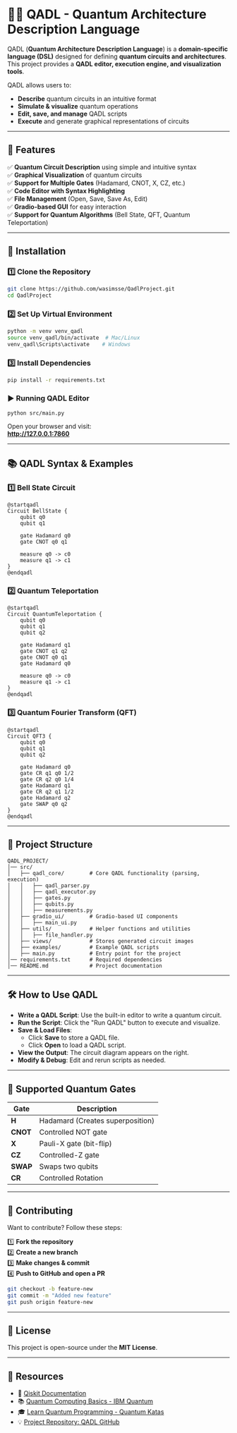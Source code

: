 # 🧑‍💻 QADL - Quantum Architecture Description Language

QADL (**Quantum Architecture Description Language**) is a **domain-specific language (DSL)** designed for defining **quantum circuits and architectures**. This project provides a **QADL editor, execution engine, and visualization tools**.

QADL allows users to:
- **Describe** quantum circuits in an intuitive format  
- **Simulate & visualize** quantum operations  
- **Edit, save, and manage** QADL scripts  
- **Execute** and generate graphical representations of circuits  

---

## 🚀 Features
✅ **Quantum Circuit Description** using simple and intuitive syntax  
✅ **Graphical Visualization** of quantum circuits  
✅ **Support for Multiple Gates** (Hadamard, CNOT, X, CZ, etc.)  
✅ **Code Editor with Syntax Highlighting**  
✅ **File Management** (Open, Save, Save As, Edit)  
✅ **Gradio-based GUI** for easy interaction  
✅ **Support for Quantum Algorithms** (Bell State, QFT, Quantum Teleportation)  

---

## 💞 Installation

### 1️⃣ Clone the Repository
```bash
git clone https://github.com/wasimsse/QadlProject.git
cd QadlProject
```

### 2️⃣ Set Up Virtual Environment
```bash
python -m venv venv_qadl
source venv_qadl/bin/activate  # Mac/Linux
venv_qadl\Scripts\activate    # Windows
```

### 3️⃣ Install Dependencies
```bash
pip install -r requirements.txt
```

### ▶️ Running QADL Editor
```bash
python src/main.py
```

Open your browser and visit:  
**http://127.0.0.1:7860**

---

## 📚 QADL Syntax & Examples

### 1️⃣ Bell State Circuit
```qadl
@startqadl
Circuit BellState {
    qubit q0
    qubit q1

    gate Hadamard q0
    gate CNOT q0 q1

    measure q0 -> c0
    measure q1 -> c1
}
@endqadl
```

### 2️⃣ Quantum Teleportation
```qadl
@startqadl
Circuit QuantumTeleportation {
    qubit q0
    qubit q1
    qubit q2

    gate Hadamard q1
    gate CNOT q1 q2
    gate CNOT q0 q1
    gate Hadamard q0

    measure q0 -> c0
    measure q1 -> c1
}
@endqadl
```

### 3️⃣ Quantum Fourier Transform (QFT)
```qadl
@startqadl
Circuit QFT3 {
    qubit q0
    qubit q1
    qubit q2

    gate Hadamard q0
    gate CR q1 q0 1/2
    gate CR q2 q0 1/4
    gate Hadamard q1
    gate CR q2 q1 1/2
    gate Hadamard q2
    gate SWAP q0 q2
}
@endqadl
```

---

## 📁 Project Structure
```
QADL_PROJECT/
│── src/
│   ├── qadl_core/        # Core QADL functionality (parsing, execution)
│   │   ├── qadl_parser.py
│   │   ├── qadl_executor.py
│   │   ├── gates.py
│   │   ├── qubits.py
│   │   ├── measurements.py
│   ├── gradio_ui/        # Gradio-based UI components
│   │   ├── main_ui.py
│   ├── utils/            # Helper functions and utilities
│   │   ├── file_handler.py
│   ├── views/            # Stores generated circuit images
│   ├── examples/         # Example QADL scripts
│   ├── main.py           # Entry point for the project
│── requirements.txt      # Required dependencies
│── README.md             # Project documentation
```

---

## 🛠️ How to Use QADL
- **Write a QADL Script**: Use the built-in editor to write a quantum circuit.  
- **Run the Script**: Click the "Run QADL" button to execute and visualize.  
- **Save & Load Files**:  
  - Click **Save** to store a QADL file.  
  - Click **Open** to load a QADL script.  
- **View the Output**: The circuit diagram appears on the right.  
- **Modify & Debug**: Edit and rerun scripts as needed.  

---

## 🧩 Supported Quantum Gates

| Gate  | Description                  |
|-------|------------------------------|
| **H** | Hadamard (Creates superposition) |
| **CNOT** | Controlled NOT gate          |
| **X** | Pauli-X gate (bit-flip)      |
| **CZ** | Controlled-Z gate            |
| **SWAP** | Swaps two qubits            |
| **CR** | Controlled Rotation         |

---

## 🤝 Contributing
Want to contribute? Follow these steps:

1️⃣ **Fork the repository**  
2️⃣ **Create a new branch**  
3️⃣ **Make changes & commit**  
4️⃣ **Push to GitHub and open a PR**  

```bash
git checkout -b feature-new
git commit -m "Added new feature"
git push origin feature-new
```

---

## 📄 License
This project is open-source under the **MIT License**.

---

## 🔗 Resources
- 📖 [Qiskit Documentation](https://qiskit.org)  
- 📚 [Quantum Computing Basics - IBM Quantum](https://quantum-computing.ibm.com)  
- 🎓 [Learn Quantum Programming - Quantum Katas](https://github.com/microsoft/QuantumKatas)  
- 💡 [Project Repository: QADL GitHub](https://github.com/wasimsse/QadlProject)  

